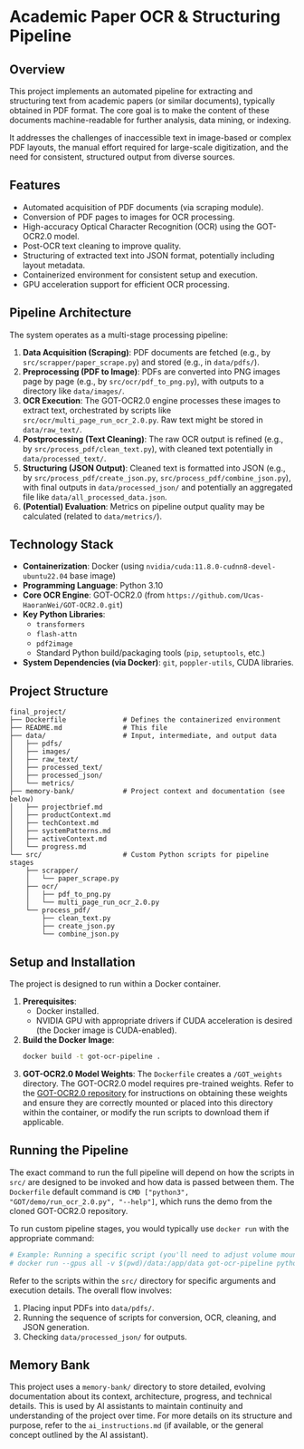 # Academic Paper OCR & Structuring Pipeline

## Overview

This project implements an automated pipeline for extracting and structuring text from academic papers (or similar documents), typically obtained in PDF format. The core goal is to make the content of these documents machine-readable for further analysis, data mining, or indexing.

It addresses the challenges of inaccessible text in image-based or complex PDF layouts, the manual effort required for large-scale digitization, and the need for consistent, structured output from diverse sources.

## Features

- Automated acquisition of PDF documents (via scraping module).
- Conversion of PDF pages to images for OCR processing.
- High-accuracy Optical Character Recognition (OCR) using the GOT-OCR2.0 model.
- Post-OCR text cleaning to improve quality.
- Structuring of extracted text into JSON format, potentially including layout metadata.
- Containerized environment for consistent setup and execution.
- GPU acceleration support for efficient OCR processing.

## Pipeline Architecture

The system operates as a multi-stage processing pipeline:

1.  **Data Acquisition (Scraping)**: PDF documents are fetched (e.g., by `src/scrapper/paper_scrape.py`) and stored (e.g., in `data/pdfs/`).
2.  **Preprocessing (PDF to Image)**: PDFs are converted into PNG images page by page (e.g., by `src/ocr/pdf_to_png.py`), with outputs to a directory like `data/images/`.
3.  **OCR Execution**: The GOT-OCR2.0 engine processes these images to extract text, orchestrated by scripts like `src/ocr/multi_page_run_ocr_2.0.py`. Raw text might be stored in `data/raw_text/`.
4.  **Postprocessing (Text Cleaning)**: The raw OCR output is refined (e.g., by `src/process_pdf/clean_text.py`), with cleaned text potentially in `data/processed_text/`.
5.  **Structuring (JSON Output)**: Cleaned text is formatted into JSON (e.g., by `src/process_pdf/create_json.py`, `src/process_pdf/combine_json.py`), with final outputs in `data/processed_json/` and potentially an aggregated file like `data/all_processed_data.json`.
6.  **(Potential) Evaluation**: Metrics on pipeline output quality may be calculated (related to `data/metrics/`).

## Technology Stack

- **Containerization**: Docker (using `nvidia/cuda:11.8.0-cudnn8-devel-ubuntu22.04` base image)
- **Programming Language**: Python 3.10
- **Core OCR Engine**: GOT-OCR2.0 (from `https://github.com/Ucas-HaoranWei/GOT-OCR2.0.git`)
- **Key Python Libraries**:
  - `transformers`
  - `flash-attn`
  - `pdf2image`
  - Standard Python build/packaging tools (`pip`, `setuptools`, etc.)
- **System Dependencies (via Docker)**: `git`, `poppler-utils`, CUDA libraries.

## Project Structure

```
final_project/
├── Dockerfile              # Defines the containerized environment
├── README.md               # This file
├── data/                   # Input, intermediate, and output data
│   ├── pdfs/
│   ├── images/
│   ├── raw_text/
│   ├── processed_text/
│   ├── processed_json/
│   └── metrics/
├── memory-bank/            # Project context and documentation (see below)
│   ├── projectbrief.md
│   ├── productContext.md
│   ├── techContext.md
│   ├── systemPatterns.md
│   ├── activeContext.md
│   └── progress.md
└── src/                    # Custom Python scripts for pipeline stages
    ├── scrapper/
    │   └── paper_scrape.py
    ├── ocr/
    │   ├── pdf_to_png.py
    │   └── multi_page_run_ocr_2.0.py
    └── process_pdf/
        ├── clean_text.py
        ├── create_json.py
        └── combine_json.py
```

## Setup and Installation

The project is designed to run within a Docker container.

1.  **Prerequisites**:
    - Docker installed.
    - NVIDIA GPU with appropriate drivers if CUDA acceleration is desired (the Docker image is CUDA-enabled).
2.  **Build the Docker Image**:
    ```bash
    docker build -t got-ocr-pipeline .
    ```
3.  **GOT-OCR2.0 Model Weights**: The `Dockerfile` creates a `/GOT_weights` directory. The GOT-OCR2.0 model requires pre-trained weights. Refer to the [GOT-OCR2.0 repository](https://github.com/Ucas-HaoranWei/GOT-OCR2.0) for instructions on obtaining these weights and ensure they are correctly mounted or placed into this directory within the container, or modify the run scripts to download them if applicable.

## Running the Pipeline

The exact command to run the full pipeline will depend on how the scripts in `src/` are designed to be invoked and how data is passed between them. The `Dockerfile` default command is `CMD ["python3", "GOT/demo/run_ocr_2.0.py", "--help"]`, which runs the demo from the cloned GOT-OCR2.0 repository.

To run custom pipeline stages, you would typically use `docker run` with the appropriate command:

```bash
# Example: Running a specific script (you'll need to adjust volume mounts)
# docker run --gpus all -v $(pwd)/data:/app/data got-ocr-pipeline python3 src/ocr/multi_page_run_ocr_2.0.py <args>
```

Refer to the scripts within the `src/` directory for specific arguments and execution details. The overall flow involves:

1. Placing input PDFs into `data/pdfs/`.
2. Running the sequence of scripts for conversion, OCR, cleaning, and JSON generation.
3. Checking `data/processed_json/` for outputs.

## Memory Bank

This project uses a `memory-bank/` directory to store detailed, evolving documentation about its context, architecture, progress, and technical details. This is used by AI assistants to maintain continuity and understanding of the project over time. For more details on its structure and purpose, refer to the `ai_instructions.md` (if available, or the general concept outlined by the AI assistant).
